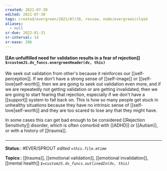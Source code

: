 ```yaml
---
created: 2021-07-30
edited: 2021-07-30
tags: created/evergreen/2021/07/30, review, node/evergreen/claim
aliases:
  - null
sr-due: 2022-01-31
sr-interval: 14
sr-ease: 206
---
```


#### [[An unfulfilled need for validation results in a fear of rejection]] `$=customJS.dv_funcs.evergreenHeader(dv, this)`

We seek out validation from other's because it reinforces our [[self-perception]]. 
If we don't have a strong sense of [[self-image]] or [[self-love|self-worth]],
then we are going to seek out validation even more,
and if we are repeatedly not getting validation or are getting invalidated,
then we are going to start fearing that rejection,
especially if we don't have a [[support]] system to fall back on.
This is how so many people get stuck in unhealthy situations because they have no intrinsic sense of [[self-love|self-worth]] and they are too scared to lose any that they might have.

In some cases this can get bad enough to be considered [[Rejection Sensitivity]] disorder, which is often comorbid with [[ADHD]] or [[Autism]], or with a history of [[trauma]]. 

### <hr class="footnote"/>

**Status**:: #EVER/SPROUT 
*edited `=this.file.mtime`*

**Topics**:: [[trauma]], [[emotional validation]], [[emotional invalidation]], [[mental health]]
*`$=customJS.dv_funcs.outlinedIn(dv, this)`*
